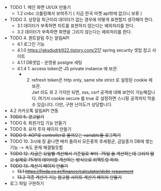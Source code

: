- TODO 1. 메인 화면 UI/UX 만들기  
  - 1.2 cnbc 크롤링해서 보여주기 ( 지금 한국 마켓 api밖에 없으니 보류 )  
-  TODO 3. 상장일 최근이라 데이터가 없는 경우에 어떻게 표현할지 생각해야 한다.  
    -  3.1 데이터가 부족하면 차트를 표현하지 않는다는 예외처리를 한다.  
    -  3.2 데이터가 부족하면 화면을 그리지 않는다는 예외처리를 한다.  
-  TODO 4. 퀀트알림 주는 알림API  
    -  4.1 로그인 기능  
    -  4.1.0 https://gksdudrb922.tistory.com/217 spring security 셋업 참고 사이트  
    -  4.1.1 DB셋업 - 운영용 postgre 세팅  
    -  4.1.4 1. access token은 JS private instance 에 보관.  
          -  2. refresh token은 http only, same site strict 로 설정된 cookie 에 보관.  
          Jwt 라도 위 2 가지만 되면, xss, csrf 공격에 대해 보안이 가능해집니다. 여기서 cookie secure 를 true 로 설정하면 스니핑 공격까지 막을 수 있습니다. 다만, 구현 난이도가 상당합니다.  
-  4.2 카카오톡 알림API 연동  
-  ~~TODO 5. 광고달기~~  
-  TODO 6. 회원가입 기능 만들기  
-  TODO 8. 유저 투자 페이지 만들기  
-  ~~TODO 9. AOP로 controller로 들어오는 variable들 로그찍기~~  
-  TODO 10. 3시에 장 끝나면 배치 돌려서 모든종목 추세평균, 금일종가 DB에 쌓는 기능 -> 속도 문제 해결될듯함  
-  ~~TODO 12. 지금은 요일별 계산해서 기준일로 부터 -75일 을 계산하는데 그러지 말고 실제로 75개의 데이터를 계산하는 방식으로 리팩토링 하자.~~  
-  ~~TODO 13. 계산기 페이지 만들기~~
    -   ~~13.1 https://finda.co.kr/finance/calculator/debt-repayment~~  
    -  ~~13.2 각종 계산기 기능 참고할 사이트 계산기 페이지 만들기~~
- 로그 파일 구현하기